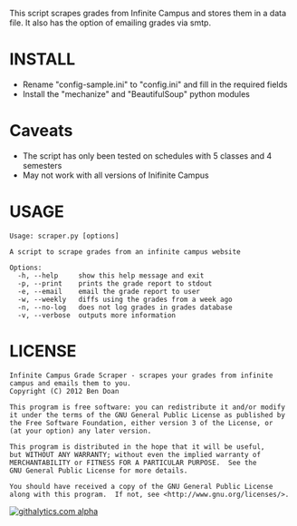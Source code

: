This script scrapes grades from Infinite Campus and stores them in a data file.  It also has the option of emailing grades via smtp.

INSTALL
=======
* Rename "config-sample.ini" to "config.ini" and fill in the required fields
* Install the "mechanize" and "BeautifulSoup" python modules

Caveats
=======
* The script has only been tested on schedules with 5 classes and 4 semesters
* May not work with all versions of Inifinite Campus

USAGE
=====
```
Usage: scraper.py [options]

A script to scrape grades from an infinite campus website

Options:
  -h, --help     show this help message and exit
  -p, --print    prints the grade report to stdout
  -e, --email    email the grade report to user
  -w, --weekly   diffs using the grades from a week ago
  -n, --no-log   does not log grades in grades database
  -v, --verbose  outputs more information
```

LICENSE
=======
```
Infinite Campus Grade Scraper - scrapes your grades from infinite campus and emails them to you.
Copyright (C) 2012 Ben Doan

This program is free software: you can redistribute it and/or modify
it under the terms of the GNU General Public License as published by
the Free Software Foundation, either version 3 of the License, or
(at your option) any later version.

This program is distributed in the hope that it will be useful,
but WITHOUT ANY WARRANTY; without even the implied warranty of
MERCHANTABILITY or FITNESS FOR A PARTICULAR PURPOSE.  See the
GNU General Public License for more details.

You should have received a copy of the GNU General Public License
along with this program.  If not, see <http://www.gnu.org/licenses/>.
```
[![githalytics.com alpha](https://cruel-carlota.pagodabox.com/85801c5ac5139385cd30d09836e2e90f "githalytics.com")](http://githalytics.com/BenDoan/Infinite-Campus-Grade-Scraper)
